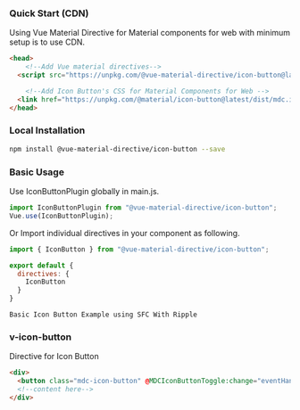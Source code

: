 ### Quick Start (CDN) 
Using Vue Material Directive for Material components for web with minimum setup is to use CDN.

```html static
<head>
    <!--Add Vue material directives-->
  <script src="https://unpkg.com/@vue-material-directive/icon-button@latest/dist/index.umd.min.js"></script>

    <!--Add Icon Button's CSS for Material Components for Web -->
  <link href="https://unpkg.com/@material/icon-button@latest/dist/mdc.icon-button.min.css" rel="stylesheet">
</head>
```


### Local Installation
```bash
npm install @vue-material-directive/icon-button --save
```

### Basic Usage

Use IconButtonPlugin globally in main.js. 

```javascript
import IconButtonPlugin from "@vue-material-directive/icon-button";
Vue.use(IconButtonPlugin);
```

Or Import individual directives in your component as following.

```javascript
import { IconButton } from "@vue-material-directive/icon-button";

export default {
  directives: {
    IconButton
  }
}
```

```[import](./_BasicSFCIconButton.vue)
Basic Icon Button Example using SFC With Ripple  
```


### v-icon-button
Directive for Icon Button

```html static
<div>
  <button class="mdc-icon-button" @MDCIconButtonToggle:change="eventHandler"  v-ripple.unbounded v-icon-button></div>
  <!--content here-->
</div>
```
